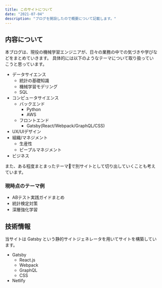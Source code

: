 ```yaml
---
title: このサイトについて
date: "2021-07-04"
description: "ブログを開設したので概要について記載します。"
---
```


## 内容について

本ブログは、現役の機械学習エンジニアが、日々の業務の中での気づきや学びなどをまとめていきます。
具体的には以下のようなテーマについて取り扱っていこうと思っています。

- データサイエンス
  - 統計の基礎知識
  - 機械学習モデリング
  - SQL
- コンピュータサイエンス
  - バックエンド
    - Python
    - AWS
  - フロントエンド
    - Gatsby(React/Webpack/GraphQL/CSS)
- UX/UIデザイン
- 組織/マネジメント
  - 生産性
  - ピープルマネジメント
- ビジネス

また、ある程度まとまったテーマで別サイトとして切り出していくことも考えています。

### 現時点のテーマ例

- ABテスト実践ガイドまとめ
- 統計検定対策
- 深層強化学習

## 技術情報

当サイトは Gatsby という静的サイトジェネレータを用いてサイトを構築しています。

- Gatsby
  - React.js
  - Webpack
  - GraphQL
  - CSS
- Netlify
